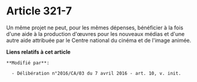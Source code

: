 # Article 321-7

Un même projet ne peut, pour les mêmes dépenses, bénéficier à la fois d'une aide à la production d'œuvres pour les nouveaux
médias et d'une autre aide attribuée par le Centre national du cinéma et de l'image animée.

**Liens relatifs à cet article**

	**Modifié par**:

	  - Délibération n°2016/CA/03 du 7 avril 2016 - art. 10, v. init.
